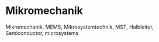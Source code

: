 # Mikromechanik
Mikromechanik, MEMS, Mikrosystemtechnik, MST, Halbleiter, Semiconductor, microsystems  

